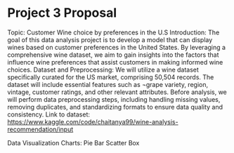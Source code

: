 # Project 3 Proposal
Topic: Customer Wine choice by preferences in the U.S 
Introduction:
The goal of this data analysis project is to develop a model that can display wines based on customer preferences in the United States. By leveraging a comprehensive wine dataset, we aim to gain insights into the factors that influence wine preferences that assist customers in making informed wine choices.
Dataset and Preprocessing:
We will utilize a wine dataset specifically curated for the US market, comprising 50,504 records. The dataset will include essential features such as ¬grape variety, region, vintage, customer ratings, and other relevant attributes. Before analysis, we will perform data preprocessing steps, including handling missing values, removing duplicates, and standardizing formats to ensure data quality and consistency.
Link to dataset:
https://www.kaggle.com/code/chaitanya99/wine-analysis-recommendation/input

Data Visualization Charts:
Pie
Bar 
Scatter
Box
